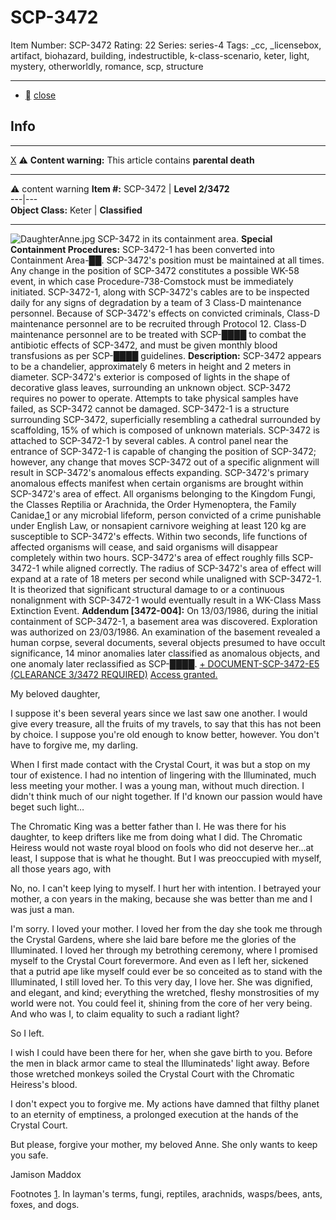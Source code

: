 # SCP-3472
Item Number: SCP-3472
Rating: 22
Series: series-4
Tags: _cc, _licensebox, artifact, biohazard, building, indestructible, k-class-scenario, keter, light, mystery, otherworldly, romance, scp, structure

---

  * [](javascript:;)
[close](javascript:;)
## Info
* * *
[X](javascript:;)
⚠️ **Content warning:** This article contains **parental death**
* * *

⚠️ content warning 
**Item #:** SCP-3472 | **Level 2/3472**  
---|---  
**Object Class:** Keter | **Classified**  
* * *
![DaughterAnne.jpg](https://scp-wiki.wdfiles.com/local--files/scp-3472/DaughterAnne.jpg)
SCP-3472 in its containment area.
**Special Containment Procedures:** SCP-3472-1 has been converted into Containment Area-██. SCP-3472's position must be maintained at all times. Any change in the position of SCP-3472 constitutes a possible WK-58 event, in which case Procedure-738-Comstock must be immediately initiated.
SCP-3472-1, along with SCP-3472's cables are to be inspected daily for any signs of degradation by a team of 3 Class-D maintenance personnel. Because of SCP-3472's effects on convicted criminals, Class-D maintenance personnel are to be recruited through Protocol 12. Class-D maintenance personnel are to be treated with SCP-████ to combat the antibiotic effects of SCP-3472, and must be given monthly blood transfusions as per SCP-████ guidelines.
**Description:** SCP-3472 appears to be a chandelier, approximately 6 meters in height and 2 meters in diameter. SCP-3472's exterior is composed of lights in the shape of decorative glass leaves, surrounding an unknown object. SCP-3472 requires no power to operate. Attempts to take physical samples have failed, as SCP-3472 cannot be damaged.
SCP-3472-1 is a structure surrounding SCP-3472, superficially resembling a cathedral surrounded by scaffolding, 15% of which is composed of unknown materials. SCP-3472 is attached to SCP-3472-1 by several cables. A control panel near the entrance of SCP-3472-1 is capable of changing the position of SCP-3472; however, any change that moves SCP-3472 out of a specific alignment will result in SCP-3472's anomalous effects expanding.
SCP-3472's primary anomalous effects manifest when certain organisms are brought within SCP-3472's area of effect. All organisms belonging to the Kingdom Fungi, the Classes Reptilia or Arachnida, the Order Hymenoptera, the Family Canidae,[1](javascript:;) or any microbial lifeform, person convicted of a crime punishable under English Law, or nonsapient carnivore weighing at least 120 kg are susceptible to SCP-3472's effects. Within two seconds, life functions of affected organisms will cease, and said organisms will disappear completely within two hours.
SCP-3472's area of effect roughly fills SCP-3472-1 while aligned correctly. The radius of SCP-3472's area of effect will expand at a rate of 18 meters per second while unaligned with SCP-3472-1. It is theorized that significant structural damage to or a continuous nonalignment with SCP-3472-1 would eventually result in a WK-Class Mass Extinction Event.
**Addendum [3472-004]:** On 13/03/1986, during the initial containment of SCP-3472-1, a basement area was discovered. Exploration was authorized on 23/03/1986. An examination of the basement revealed a human corpse, several documents, several objects presumed to have occult significance, 14 minor anomalies later classified as anomalous objects, and one anomaly later reclassified as SCP-████.
[\+ DOCUMENT-SCP-3472-E5 (CLEARANCE 3/3472 REQUIRED)](javascript:;)
[Access granted.](javascript:;)
  
My beloved daughter,  
  
I suppose it's been several years since we last saw one another. I would give every treasure, all the fruits of my travels, to say that this has not been by choice. I suppose you're old enough to know better, however. You don't have to forgive me, my darling.  
  
When I first made contact with the Crystal Court, it was but a stop on my tour of existence. I had no intention of lingering with the Illuminated, much less meeting your mother. I was a young man, without much direction. I didn't think much of our night together. If I'd known our passion would have beget such light…  
  
The Chromatic King was a better father than I. He was there for his daughter, to keep drifters like me from doing what I did. The Chromatic Heiress would not waste royal blood on fools who did not deserve her…at least, I suppose that is what he thought. But I was preoccupied with myself, all those years ago, with  
  
No, no. I can't keep lying to myself. I hurt her with intention. I betrayed your mother, a con years in the making, because she was better than me and I was just a man.  
  
I'm sorry. I loved your mother. I loved her from the day she took me through the Crystal Gardens, where she laid bare before me the glories of the Illuminated. I loved her through my betrothing ceremony, where I promised myself to the Crystal Court forevermore. And even as I left her, sickened that a putrid ape like myself could ever be so conceited as to stand with the Illuminated, I still loved her. To this very day, I love her. She was dignified, and elegant, and kind; everything the wretched, fleshy monstrosities of my world were not. You could feel it, shining from the core of her very being. And who was I, to claim equality to such a radiant light?  
  
So I left.  
  
I wish I could have been there for her, when she gave birth to you. Before the men in black armor came to steal the Illuminateds' light away. Before those wretched monkeys soiled the Crystal Court with the Chromatic Heiress's blood.  
  
I don't expect you to forgive me. My actions have damned that filthy planet to an eternity of emptiness, a prolonged execution at the hands of the Crystal Court.  
  
But please, forgive your mother, my beloved Anne. She only wants to keep you safe.  
  

Jamison Maddox
  

Footnotes
[1](javascript:;). In layman's terms, fungi, reptiles, arachnids, wasps/bees, ants, foxes, and dogs.